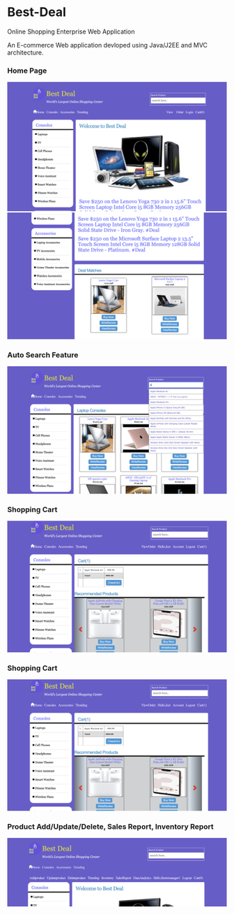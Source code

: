# Best-Deal
Online Shopping Enterprise Web Application

An E-commerce Web application devloped using Java/J2EE and MVC architecture.

### Home Page
![alt text](screeshots/Screen%20Shot%202019-12-30%20at%207.08.47%20PM.png  "Home Page")
![alt text](screeshots/Screen%20Shot%202019-12-30%20at%207.08.58%20PM.png  "Home Page")

### Auto Search Feature
![alt text](screeshots/Screen%20Shot%202019-12-30%20at%207.09.26%20PM.png "Product Catagories")

### Shopping Cart
![alt text](screeshots/Screen%20Shot%202019-12-30%20at%207.10.09%20PM.png "Auto Search Feature")


### Shopping Cart
![alt text](screeshots/Screen%20Shot%202019-12-30%20at%207.10.09%20PM.png "Shopping Cart")

### Product Add/Update/Delete, Sales Report, Inventory Report
![alt text](screeshots/Screen%20Shot%202019-12-30%20at%207.10.50%20PM.png "")





